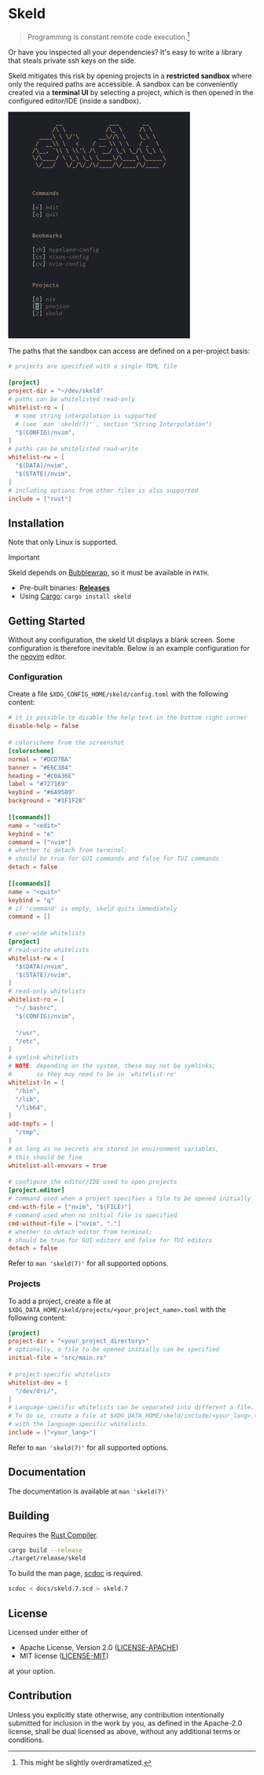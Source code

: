 # Skeld

> Programming is constant remote code execution.[^1]

Or have you inspected all your dependencies? It's easy to write a
library that steals private ssh keys on the side.

Skeld mitigates this risk by opening projects in a **restricted sandbox**
where only the required paths are accessible.
A sandbox can be conveniently created via a **terminal UI** by selecting a
project, which is then opened in the configured editor/IDE (inside a sandbox).

![screenshot of the skeld tui](screenshot.png)

The paths that the sandbox can access are defined on a per-project basis:
```toml
# projects are specified with a single TOML file

[project]
project-dir = "~/dev/skeld"
# paths can be whitelisted read-only
whitelist-ro = [
  # some string interpolation is supported
  # (see `man 'skeld(7)'`, section "String Interpolation")
  "$(CONFIG)/nvim",
]
# paths can be whitelisted read-write
whitelist-rw = [
  "$(DATA)/nvim",
  "$(STATE)/nvim",
]
# including options from other files is also supported
include = ["rust"]
```

## Installation
Note that only Linux is supported.

> [!IMPORTANT]
> Skeld depends on [Bubblewrap](https://github.com/containers/bubblewrap), so it must be available in `PATH`.

- Pre-built binaries: **[Releases](https://github.com/hacrvlq/skeld/releases)**
- Using [Cargo](https://www.rust-lang.org/tools/install): `cargo install skeld`

## Getting Started
Without any configuration, the skeld UI displays a blank screen. Some
configuration is therefore inevitable. Below is an example configuration for
the [neovim](https://neovim.io) editor.
### Configuration
Create a file `$XDG_CONFIG_HOME/skeld/config.toml` with the following content:
```toml
# it is possible to disable the help text in the bottom right corner
disable-help = false

# colorscheme from the screenshot
[colorscheme]
normal = "#DCD7BA"
banner = "#E6C384"
heading = "#C0A36E"
label = "#727169"
keybind = "#6A9589"
background = "#1F1F28"

[[commands]]
name = "<edit>"
keybind = "e"
command = ["nvim"]
# whether to detach from terminal;
# should be true for GUI commands and false for TUI commands
detach = false

[[commands]]
name = "<quit>"
keybind = "q"
# if 'command' is empty, skeld quits immediately
command = []

# user-wide whitelists
[project]
# read-write whitelists
whitelist-rw = [
  "$(DATA)/nvim",
  "$(STATE)/nvim",
]
# read-only whitelists
whitelist-ro = [
  "~/.bashrc",
  "$(CONFIG)/nvim",

  "/usr",
  "/etc",
]
# symlink whitelists
# NOTE: depending on the system, these may not be symlinks;
#       so they may need to be in 'whitelist-ro'
whitelist-ln = [
  "/bin",
  "/lib",
  "/lib64",
]
add-tmpfs = [
  "/tmp",
]
# as long as no secrets are stored in environment variables,
# this should be fine
whitelist-all-envvars = true

# configure the editor/IDE used to open projects
[project.editor]
# command used when a project specifies a file to be opened initially
cmd-with-file = ["nvim", "$(FILE)"]
# command used when no initial file is specified
cmd-without-file = ["nvim", "."]
# whether to detach editor from terminal;
# should be true for GUI editors and false for TUI editors
detach = false
```
Refer to `man 'skeld(7)'` for all supported options.

### Projects
To add a project, create a file at
`$XDG_DATA_HOME/skeld/projects/<your_project_name>.toml`
with the following content:
```toml
[project]
project-dir = "<your_project_directory>"
# optionally, a file to be opened initially can be specified
initial-file = "src/main.rs"

# project-specific whitelists
whitelist-dev = [
  "/dev/dri/",
]
# Language-specific whitelists can be separated into different a file.
# To do so, create a file at $XDG_DATA_HOME/skeld/include/<your_lang>.toml
# with the language-specific whitelists.
include = ["<your_lang>"]
```
Refer to `man 'skeld(7)'` for all supported options.

## Documentation
The documentation is available at `man 'skeld(7)'`

## Building
Requires the [Rust Compiler](https://www.rust-lang.org/tools/install).
```sh
cargo build --release
./target/release/skeld
```
To build the man page, [scdoc](https://git.sr.ht/~sircmpwn/scdoc) is required.
```sh
scdoc < docs/skeld.7.scd > skeld.7
```

## License
Licensed under either of

* Apache License, Version 2.0 ([LICENSE-APACHE](../LICENSE-APACHE))
* MIT license ([LICENSE-MIT](../LICENSE-MIT))

at your option.

## Contribution
Unless you explicitly state otherwise, any contribution intentionally submitted
for inclusion in the work by you, as defined in the Apache-2.0 license, shall be
dual licensed as above, without any additional terms or conditions.

[^1]: This might be slightly overdramatized.
